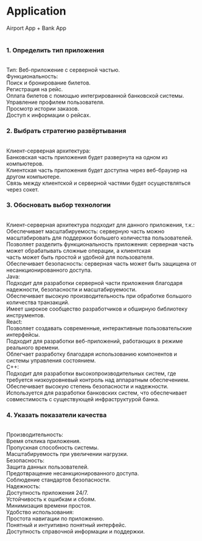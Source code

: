 # Application
Airport App + Bank App<br><br>
<h3>1. Определить тип приложения</h3><br>
    Тип: Веб-приложение с серверной частью.<br>
        Функциональность:<br>
            Поиск и бронирование билетов.<br>
            Регистрация на рейс.<br>
            Оплата билетов с помощью интегрированной банковской системы.<br>
            Управление профилем пользователя.<br>
            Просмотр истории заказов.<br>
            Доступ к информации о рейсах.<br>
<h3>2. Выбрать стратегию развёртывания</h3><br>
    Клиент-серверная архитектура:<br>
        Банковская часть приложения будет развернута на одном из компьютеров.<br>
        Клиентская часть приложения будет доступна через веб-браузер на другом компьютере.<br>
        Связь между клиентской и серверной частями будет осуществляться через сокет.<br>
<h3>3. Обосновать выбор технологии</h3><br>
    Клиент-серверная архитектура подходит для данного приложения, т.к.:
        Обеспечивает масштабируемость: серверную часть можно масштабировать для поддержки большего количества пользователей.<br>
        Позволяет разделить функциональность приложения: серверная часть может обрабатывать сложные операции, а клиентская<br>
        часть может быть простой и удобной для пользователя.<br>
        Обеспечивает безопасность: серверная часть может быть защищена от несанкционированного доступа.<br>
    Java:<br>
        Подходит для разработки серверной части приложения благодаря надежности, безопасности и масштабируемости.<br>
        Обеспечивает высокую производительность при обработке большого количества транзакций.<br>
        Имеет широкое сообщество разработчиков и обширную библиотеку инструментов.<br>
    React:<br>
        Позволяет создавать современные, интерактивные пользовательские интерфейсы.<br>
        Подходит для разработки веб-приложений, работающих в режиме реального времени.<br>
        Облегчает разработку благодаря использованию компонентов и системы управления состоянием.<br>
    C++:<br>
        Подходит для разработки высокопроизводительных систем, где требуется низкоуровневый контроль над аппаратным обеспечением.<br>
        Обеспечивает высокую степень безопасности и надежности.<br>
        Используется для разработки банковских систем, что обеспечивает совместимость с существующей инфраструктурой банка.<br>
<h3>4. Указать показатели качества</h3><br>
    Производительность:<br>
        Время отклика приложения.<br>
        Пропускная способность системы.<br>
        Масштабируемость при увеличении нагрузки.<br>
    Безопасность:<br>
        Защита данных пользователей.<br>
        Предотвращение несанкционированного доступа.<br>
        Соблюдение стандартов безопасности.<br>
    Надежность:<br>
        Доступность приложения 24/7.<br>
        Устойчивость к ошибкам и сбоям.<br>
        Минимизация времени простоя.<br>
    Удобство использования:<br>
        Простота навигации по приложению.<br>
        Понятный и интуитивно понятный интерфейс.<br>
        Доступность справочной информации и поддержки.<br>

